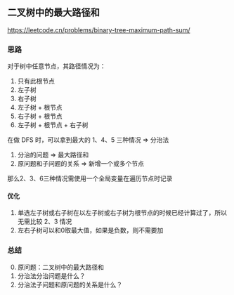 ## 二叉树中的最大路径和

<https://leetcode.cn/problems/binary-tree-maximum-path-sum/>

### 思路

对于树中任意节点，其路径情况为：

1. 只有此根节点
2. 左子树
3. 右子树
4. 左子树 + 根节点
5. 右子树 + 根节点
6. 左子树 + 根节点 + 右子树

在做 DFS 时，可以拿到最大的 1、4、5 三种情况 => 分治法

1. 分治的问题 => 最大路径和
2. 原问题和子问题的关系 => 新增一个或多个节点

那么2、3、6三种情况需使用一个全局变量在遍历节点时记录

#### 优化

1. 单选左子树或右子树在以左子树或右子树为根节点的时候已经计算过了，所以无需比较 2、3 情况
2. 左右子树可以和0取最大值，如果是负数，则不需要加

### 总结

0. 原问题：二叉树中的最大路径和
1. 分治法分治问题是什么？
2. 分治法子问题和原问题的关系是什么？

